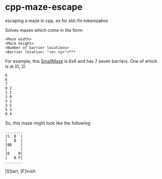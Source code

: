 # cpp-maze-escape
escaping a maze in cpp, ex for std::fin tokenization

Solves mazes which come in the form:
```
<Maze width>
<Maze height>
<Number of barrier locations>
<Barrier location: "<x> <y>">***
```

For example, this [SmallMaze](https://github.com/colelawrence/cpp-maze-escape/blob/master/ConsoleApplication1/SmallMaze.txt)
is 6x6 and has 7 seven barriers. One of which is at (0, 2)
```
6
6
7	
0 2
1 2
3 0
3 1
3 5
5 3
0 4
```

So, this maze might look like the following:
```
........
|S  B  |
|   B  |
|BB    |
|      |
|B    B|
|   B F|
........
```
[S]tart, [F]inish
